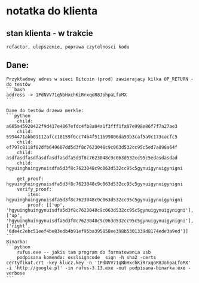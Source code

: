 # notatka do klienta

## stan klienta - w trakcie

	refactor, ulepszenie, poprawa czytelnosci kodu

## Dane:
	Przykładowy adres w sieci Bitcoin (prod) zawierający kilka OP_RETURN - do testów
	```bash
	address -> 1PdNVV71qNbHxchKiRrxqoR8JohpaLfoMX
	```

	Dane do testów drzewa merkle: 
	```python
		child: a665a45920422f9d417e4867efdc4fb8a04a1f3fff1fa07e998e86f7f7a27ae3
		child: 5994471abb01112afcc18159f6cc74b4f511b99806da59b3caf5a9c173cacfc5
		child: ef797c8118f02dfb649607dd5d3f8c7623048c9c063d532cc95c5ed7a898a64f
		child: asdfasdfasdfasdfasdfasdfa5d3f8c7623048c9c063d532cc95c5edasdasdad
		child: hgyuinghuingynuisdfa5d3f8c7623048c9c063d532cc95c5gynuigynuigynigni

		get_proof: hgyuinghuingynuisdfa5d3f8c7623048c9c063d532cc95c5gynuigynuigynigni
		verify_proof:
			item: hgyuinghuingynuisdfa5d3f8c7623048c9c063d532cc95c5gynuigynuigynigni
			proof: [['up', 'hgyuinghuingynuisdfa5d3f8c7623048c9c063d532cc95c5gynuigynuigynigni'], ['up', 'hgyuinghuingynuisdfa5d3f8c7623048c9c063d532cc95c5gynuigynuigynigni'], ['right', '6de4c2ebc51eef4be83edb4b91ef95ba395858ee398b5301339d8174ede3a9ed']]
	```
	Binarka:
	```python
		rufus.exe -- jakis tam program do formatowania usb
		podpisana komenda: osslsigncode  sign -h sha2 -certs certyfikat.crt -key klucz.key -n '1PdNVV71qNbHxchKiRrxqoR8JohpaLfoMX' -i 'http://google.pl' -in rufus-3.13.exe -out podpisana-binarka.exe -verbose 
	```
